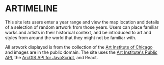 # ARTIMELINE

This site lets users enter a year range and view the map location and details of a selection of random artwork from those years. Users can place familiar works and artists in their historical context, and be introduced to art and styles from around the world that they might not be familiar with.

All artwork displayed is from the collection of the [Art Institute of Chicago](https://www.artic.edu/) and images are in the public domain. The site uses the [Art Institute's Public API](https://www.artic.edu/open-access/public-api), the [ArcGIS API for JavaScript](https://developers.arcgis.com/javascript/), and React.
